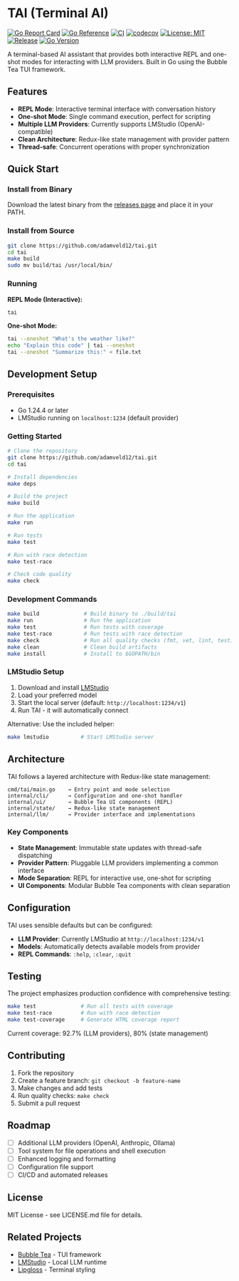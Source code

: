 # TAI (Terminal AI)

[![Go Report Card](https://goreportcard.com/badge/github.com/adamveld12/tai)](https://goreportcard.com/report/github.com/adamveld12/tai)
[![Go Reference](https://pkg.go.dev/badge/github.com/adamveld12/tai.svg)](https://pkg.go.dev/github.com/adamveld12/tai)
[![CI](https://github.com/adamveld12/tai/workflows/CI/badge.svg)](https://github.com/adamveld12/tai/actions)
[![codecov](https://codecov.io/gh/adamveld12/tai/branch/main/graph/badge.svg)](https://codecov.io/gh/adamveld12/tai)
[![License: MIT](https://img.shields.io/badge/License-MIT-yellow.svg)](https://opensource.org/licenses/MIT)
[![Release](https://img.shields.io/github/release/adamveld12/tai.svg)](https://github.com/adamveld12/tai/releases)
[![Go Version](https://img.shields.io/github/go-mod/go-version/adamveld12/tai)](https://golang.org/)

A terminal-based AI assistant that provides both interactive REPL and one-shot modes for interacting with LLM providers. Built in Go using the Bubble Tea TUI framework.

## Features

- **REPL Mode**: Interactive terminal interface with conversation history
- **One-shot Mode**: Single command execution, perfect for scripting
- **Multiple LLM Providers**: Currently supports LMStudio (OpenAI-compatible)
- **Clean Architecture**: Redux-like state management with provider pattern
- **Thread-safe**: Concurrent operations with proper synchronization

## Quick Start

### Install from Binary

Download the latest binary from the [releases page](https://github.com/adamveld12/tai/releases) and place it in your PATH.

### Install from Source

```bash
git clone https://github.com/adamveld12/tai.git
cd tai
make build
sudo mv build/tai /usr/local/bin/
```

### Running

**REPL Mode (Interactive):**

```bash
tai
```

**One-shot Mode:**

```bash
tai --oneshot "What's the weather like?"
echo "Explain this code" | tai --oneshot
tai --oneshot "Summarize this:" < file.txt
```

## Development Setup

### Prerequisites

- Go 1.24.4 or later
- LMStudio running on `localhost:1234` (default provider)

### Getting Started

```bash
# Clone the repository
git clone https://github.com/adamveld12/tai.git
cd tai

# Install dependencies
make deps

# Build the project
make build

# Run the application
make run

# Run tests
make test

# Run with race detection
make test-race

# Check code quality
make check
```

### Development Commands

```bash
make build              # Build binary to ./build/tai
make run                # Run the application
make test               # Run tests with coverage
make test-race          # Run tests with race detection
make check              # Run all quality checks (fmt, vet, lint, test)
make clean              # Clean build artifacts
make install            # Install to $GOPATH/bin
```

### LMStudio Setup

1. Download and install [LMStudio](https://lmstudio.ai/)
2. Load your preferred model
3. Start the local server (default: `http://localhost:1234/v1`)
4. Run TAI - it will automatically connect

Alternative: Use the included helper:

```bash
make lmstudio          # Start LMStudio server
```

## Architecture

TAI follows a layered architecture with Redux-like state management:

```
cmd/tai/main.go    → Entry point and mode selection
internal/cli/      → Configuration and one-shot handler
internal/ui/       → Bubble Tea UI components (REPL)
internal/state/    → Redux-like state management
internal/llm/      → Provider interface and implementations
```

### Key Components

- **State Management**: Immutable state updates with thread-safe dispatching
- **Provider Pattern**: Pluggable LLM providers implementing a common interface
- **Mode Separation**: REPL for interactive use, one-shot for scripting
- **UI Components**: Modular Bubble Tea components with clean separation

## Configuration

TAI uses sensible defaults but can be configured:

- **LLM Provider**: Currently LMStudio at `http://localhost:1234/v1`
- **Models**: Automatically detects available models from provider
- **REPL Commands**: `:help`, `:clear`, `:quit`

## Testing

The project emphasizes production confidence with comprehensive testing:

```bash
make test              # Run all tests with coverage
make test-race         # Run with race detection
make test-coverage     # Generate HTML coverage report
```

Current coverage: 92.7% (LLM providers), 80% (state management)

## Contributing

1. Fork the repository
2. Create a feature branch: `git checkout -b feature-name`
3. Make changes and add tests
4. Run quality checks: `make check`
5. Submit a pull request

## Roadmap

- [ ] Additional LLM providers (OpenAI, Anthropic, Ollama)
- [ ] Tool system for file operations and shell execution
- [ ] Enhanced logging and formatting
- [ ] Configuration file support
- [ ] CI/CD and automated releases

## License

MIT License - see LICENSE.md file for details.

## Related Projects

- [Bubble Tea](https://github.com/charmbracelet/bubbletea) - TUI framework
- [LMStudio](https://lmstudio.ai/) - Local LLM runtime
- [Lipgloss](https://github.com/charmbracelet/lipgloss) - Terminal styling
